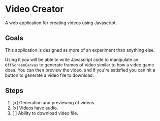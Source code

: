 # Video Creator
A web application for creating videos using Javascript.


## Goals
This application is designed as more of an experiment than anything else.

Using it you will be able to write Javascript code to manipulate an `OffScreenCanvas` to generate frames of video similar to how a video game does. You can then preview the video, and if you're satisfied you can hit a button to generate a video file to download.


## Steps
1. [x] Generation and previewing of videos.
2. [x] Videos have audio.
3. [ ] Ability to download video file.
